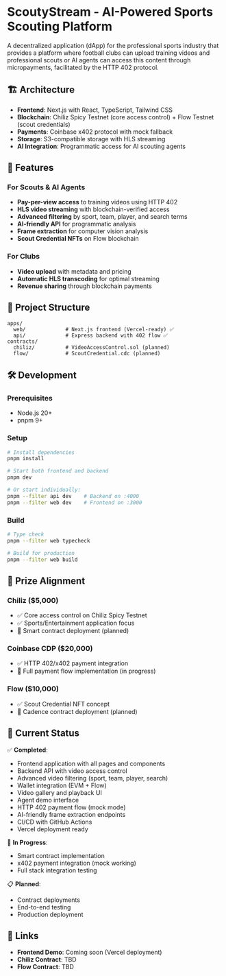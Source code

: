 # ScoutyStream - AI-Powered Sports Scouting Platform

A decentralized application (dApp) for the professional sports industry that provides a platform where football clubs can upload training videos and professional scouts or AI agents can access this content through micropayments, facilitated by the HTTP 402 protocol.

## 🏗️ Architecture

- **Frontend**: Next.js with React, TypeScript, Tailwind CSS
- **Blockchain**: Chiliz Spicy Testnet (core access control) + Flow Testnet (scout credentials)
- **Payments**: Coinbase x402 protocol with mock fallback
- **Storage**: S3-compatible storage with HLS streaming
- **AI Integration**: Programmatic access for AI scouting agents

## 🚀 Features

### For Scouts & AI Agents
- **Pay-per-view access** to training videos using HTTP 402
- **HLS video streaming** with blockchain-verified access
- **Advanced filtering** by sport, team, player, and search terms
- **AI-friendly API** for programmatic analysis
- **Frame extraction** for computer vision analysis
- **Scout Credential NFTs** on Flow blockchain

### For Clubs
- **Video upload** with metadata and pricing
- **Automatic HLS transcoding** for optimal streaming
- **Revenue sharing** through blockchain payments

## 📁 Project Structure

```
apps/
  web/             # Next.js frontend (Vercel-ready) ✅
  api/             # Express backend with 402 flow ✅
contracts/
  chiliz/          # VideoAccessControl.sol (planned)
  flow/            # ScoutCredential.cdc (planned)
```

## 🛠️ Development

### Prerequisites
- Node.js 20+
- pnpm 9+

### Setup
```bash
# Install dependencies
pnpm install

# Start both frontend and backend
pnpm dev

# Or start individually:
pnpm --filter api dev    # Backend on :4000
pnpm --filter web dev    # Frontend on :3000
```

### Build
```bash
# Type check
pnpm --filter web typecheck

# Build for production
pnpm --filter web build
```

## 🎯 Prize Alignment

### Chiliz ($5,000)
- ✅ Core access control on Chiliz Spicy Testnet
- ✅ Sports/Entertainment application focus
- 🔄 Smart contract deployment (planned)

### Coinbase CDP ($20,000)
- ✅ HTTP 402/x402 payment integration
- 🔄 Full payment flow implementation (in progress)

### Flow ($10,000)
- ✅ Scout Credential NFT concept
- 🔄 Cadence contract deployment (planned)

## 🚦 Current Status

✅ **Completed**:
- Frontend application with all pages and components
- Backend API with video access control
- Advanced video filtering (sport, team, player, search)
- Wallet integration (EVM + Flow)
- Video gallery and playback UI
- Agent demo interface
- HTTP 402 payment flow (mock mode)
- AI-friendly frame extraction endpoints
- CI/CD with GitHub Actions
- Vercel deployment ready

🔄 **In Progress**:
- Smart contract implementation
- x402 payment integration (mock working)
- Full stack integration testing

📋 **Planned**:
- Contract deployments
- End-to-end testing
- Production deployment

## 🔗 Links

- **Frontend Demo**: Coming soon (Vercel deployment)
- **Chiliz Contract**: TBD
- **Flow Contract**: TBD
